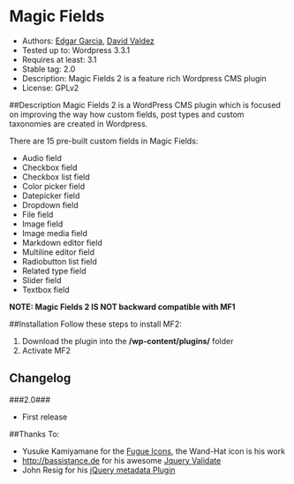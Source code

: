 # Magic Fields

* Authors: [Edgar Garcia](http://hunk.com.mx "Hunk"), [David Valdez](http://gnuget.org "Gnuget")
* Tested up to: Wordpress 3.3.1
* Requires at least: 3.1
* Stable tag: 2.0
* Description: Magic Fields 2 is a feature rich Wordpress CMS plugin
* License: GPLv2

##Description
Magic Fields 2 is a WordPress CMS plugin which is focused on improving the way how custom fields, post types and custom taxonomies are created in Wordpress.

There are 15 pre-built custom fields in Magic Fields:

* Audio field
* Checkbox field
* Checkbox list field
* Color picker field
* Datepicker field
* Dropdown field
* File field
* Image field
* Image media field
* Markdown editor field
* Multiline editor field
* Radiobutton list field
* Related type field
* Slider field
* Textbox field

**NOTE: Magic Fields 2 IS NOT backward compatible with MF1**

##Installation
Follow these steps to install MF2:

1. Download the plugin into the **/wp-content/plugins/** folder
2. Activate MF2

## Changelog ##

###2.0###
 * First release

##Thanks To:
* Yusuke Kamiyamane  for the [Fugue Icons](http://p.yusukekamiyamane.com/ "Fugue Icons"), the Wand-Hat icon is his work
* http://bassistance.de  for his awesome [Jquery Validate](http://bassistance.de/jquery-plugins/jquery-plugin-validation/ "jQuery Validate")
* John Resig  for his [jQuery metadata Plugin](https://github.com/jquery/jquery-metadata "jQuery metadata")

